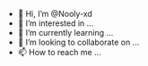 - 👋 Hi, I’m @Nooly-xd
- 👀 I’m interested in ...
- 🌱 I’m currently learning ...
- 💞️ I’m looking to collaborate on ...
- 📫 How to reach me ...

<!---
Nooly-xd/Nooly-xd is a ✨ special ✨ repository because its `README.md` (this file) appears on your GitHub profile.
You can click the Preview link to take a look at your changes.
---
